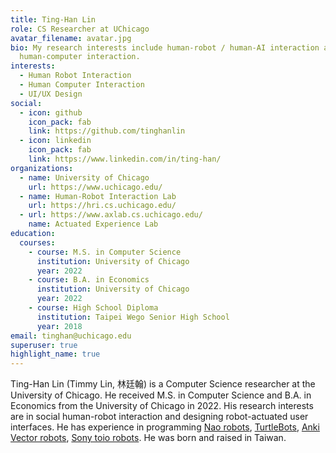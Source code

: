 ```yaml
---
title: Ting-Han Lin
role: CS Researcher at UChicago
avatar_filename: avatar.jpg
bio: My research interests include human-robot / human-AI interaction and
  human-computer interaction.
interests:
  - Human Robot Interaction
  - Human Computer Interaction
  - UI/UX Design
social:
  - icon: github
    icon_pack: fab
    link: https://github.com/tinghanlin
  - icon: linkedin
    icon_pack: fab
    link: https://www.linkedin.com/in/ting-han/
organizations:
  - name: University of Chicago
    url: https://www.uchicago.edu/
  - name: Human-Robot Interaction Lab
    url: https://hri.cs.uchicago.edu/
  - url: https://www.axlab.cs.uchicago.edu/
    name: Actuated Experience Lab
education:
  courses:
    - course: M.S. in Computer Science
      institution: University of Chicago
      year: 2022
    - course: B.A. in Economics
      institution: University of Chicago
      year: 2022
    - course: High School Diploma
      institution: Taipei Wego Senior High School
      year: 2018
email: tinghan@uchicago.edu
superuser: true
highlight_name: true
---
```

Ting-Han Lin (Timmy Lin, 林廷翰) is a Computer Science researcher at the University of Chicago. He received M.S. in Computer Science and B.A. in Economics from the University of Chicago in 2022. His research interests are in social human-robot interaction and designing robot-actuated user interfaces. He has experience in programming [Nao robots](https://us.softbankrobotics.com/nao), [TurtleBots](https://www.turtlebot.com/), [Anki Vector robots](https://www.digitaldreamlabs.com/collections/vector-products), [Sony toio robots](https://www.sony.com/en/SonyInfo/design/stories/toio/). He was born and raised in Taiwan.